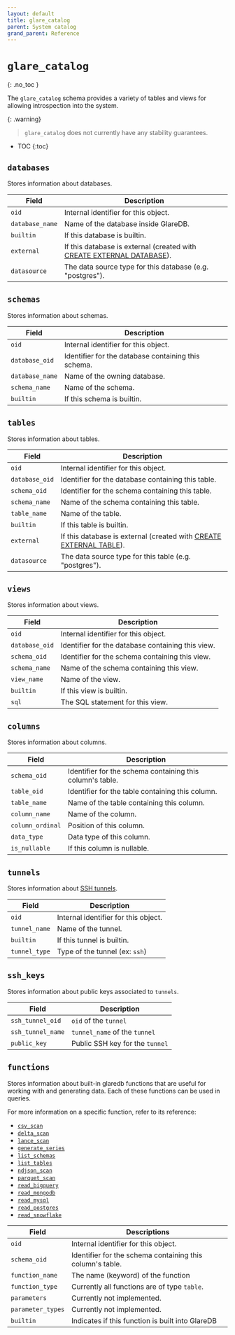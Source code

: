 ```yaml
---
layout: default
title: glare_catalog
parent: System catalog
grand_parent: Reference
---
```


<!-- markdownlint-disable MD022 -->

<!-- prettier-ignore-start -->
# `glare_catalog`
{: .no_toc }
<!-- prettier-ignore-end -->

<!-- markdownlint-enable MD022 -->

The `glare_catalog` schema provides a variety of tables and views for allowing
introspection into the system.

{: .warning}

> `glare_catalog` does not currently have any stability guarantees.

<!-- prettier-ignore -->
- TOC
{:toc}

## `databases`

Stores information about databases.

| Field           | Description                                                             |
| --------------- | ----------------------------------------------------------------------- |
| `oid`           | Internal identifier for this object.                                    |
| `database_name` | Name of the database inside GlareDB.                                    |
| `builtin`       | If this database is builtin.                                            |
| `external`      | If this database is external (created with [CREATE EXTERNAL DATABASE]). |
| `datasource`    | The data source type for this database (e.g. "postgres").               |

## `schemas`

Stores information about schemas.

| Field           | Description                                         |
| --------------- | --------------------------------------------------- |
| `oid`           | Internal identifier for this object.                |
| `database_oid`  | Identifier for the database containing this schema. |
| `database_name` | Name of the owning database.                        |
| `schema_name`   | Name of the schema.                                 |
| `builtin`       | If this schema is builtin.                          |

## `tables`

Stores information about tables.

| Field          | Description                                                          |
| -------------- | -------------------------------------------------------------------- |
| `oid`          | Internal identifier for this object.                                 |
| `database_oid` | Identifier for the database containing this table.                   |
| `schema_oid`   | Identifier for the schema containing this table.                     |
| `schema_name`  | Name of the schema containing this table.                            |
| `table_name`   | Name of the table.                                                   |
| `builtin`      | If this table is builtin.                                            |
| `external`     | If this database is external (created with [CREATE EXTERNAL TABLE]). |
| `datasource`   | The data source type for this table (e.g. "postgres").               |

## `views`

Stores information about views.

| Field          | Description                                       |
| -------------- | ------------------------------------------------- |
| `oid`          | Internal identifier for this object.              |
| `database_oid` | Identifier for the database containing this view. |
| `schema_oid`   | Identifier for the schema containing this view.   |
| `schema_name`  | Name of the schema containing this view.          |
| `view_name`    | Name of the view.                                 |
| `builtin`      | If this view is builtin.                          |
| `sql`          | The SQL statement for this view.                  |

## `columns`

Stores information about columns.

| Field            | Description                                               |
| ---------------- | --------------------------------------------------------- |
| `schema_oid`     | Identifier for the schema containing this column's table. |
| `table_oid`      | Identifier for the table containing this column.          |
| `table_name`     | Name of the table containing this column.                 |
| `column_name`    | Name of the column.                                       |
| `column_ordinal` | Position of this column.                                  |
| `data_type`      | Data type of this column.                                 |
| `is_nullable`    | If this column is nullable.                               |

## `tunnels`

Stores information about [SSH tunnels].

| Field         | Description                          |
| ------------- | ------------------------------------ |
| `oid`         | Internal identifier for this object. |
| `tunnel_name` | Name of the tunnel.                  |
| `builtin`     | If this tunnel is builtin.           |
| `tunnel_type` | Type of the tunnel (ex: `ssh`)       |

## `ssh_keys`

Stores information about public keys associated to `tunnels`.

| Field             | Description                     |
| ----------------- | ------------------------------- |
| `ssh_tunnel_oid`  | `oid` of the `tunnel`           |
| `ssh_tunnel_name` | `tunnel_name` of the `tunnel`   |
| `public_key`      | Public SSH key for the `tunnel` |

## `functions`

Stores information about built-in glaredb functions that are useful for working
with and generating data. Each of these functions can be used in queries.

For more information on a specific function, refer to its reference:

- [`csv_scan`]
- [`delta_scan`]
- [`lance_scan`]
- [`generate_series`]
- [`list_schemas`]
- [`list_tables`]
- [`ndjson_scan`]
- [`parquet_scan`]
- [`read_bigquery`]
- [`read_mongodb`]
- [`read_mysql`]
- [`read_postgres`]
- [`read_snowflake`]

| Field             | Descriptions                                              |
| ----------------- | --------------------------------------------------------- |
| `oid`             | Internal identifier for this object.                      |
| `schema_oid`      | Identifier for the schema containing this column's table. |
| `function_name`   | The name (keyword) of the function                        |
| `function_type`   | Currently all functions are of type `table`.              |
| `parameters`      | Currently not implemented.                                |
| `parameter_types` | Currently not implemented.                                |
| `builtin`         | Indicates if this function is built into GlareDB          |

[CREATE EXTERNAL TABLE]: /glaredb/sql-commands/create-external-table.html
[CREATE EXTERNAL DATABASE]: /glaredb/sql-commands/create-external-database.html
[SSH tunnels]: /docs/data-sources/overview.html#securing-connections-with-ssh-tunnels
[`csv_scan`]: /glaredb/sql-commands/csv_scan
[`delta_scan`]: /glaredb/sql-commands/delta_scan
[`lance_scan`]: /glaredb/sql-commands/lance_scan
[`generate_series`]: /glaredb/sql-commands/generate_series
[`list_schemas`]: /glaredb/sql-commands/list_schemas
[`list_tables`]: /glaredb/sql-commands/list_tables
[`ndjson_scan`]: /glaredb/sql-commands/ndjson_scan
[`parquet_scan`]: /glaredb/sql-commands/parquet_scan
[`read_bigquery`]: /glaredb/sql-commands/read_bigquery
[`read_mongodb`]: /glaredb/sql-commands/read_mongodb
[`read_mysql`]: /glaredb/sql-commands/read_mysql
[`read_postgres`]: /glaredb/sql-commands/read_postgres
[`read_snowflake`]: /glaredb/sql-commands/read_snowflake
